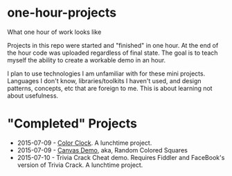 # one-hour-projects
What one hour of work looks like

Projects in this repo were started and "finished" in one hour.  At the end of the hour code was uploaded regardless of final state.  The goal is to teach myself the ability to create a workable demo in an hour.

I plan to use technologies I am unfamiliar with for these mini projects.  Languages I don't know, libraries/toolkits I haven't used, and design patterns, concepts, etc that are foreign to me.  This is about learning not about usefulness.

# "Completed" Projects
* 2015-07-09 - <a href="https://rwhitworth.github.io/ColorClock.html">Color Clock</a>.  A lunchtime project.
* 2015-07-09 - <a href="https://rwhitworth.github.io/CanvasDemo.html">Canvas Demo</a>, aka, Random Colored Squares
* 2015-07-10 - Trivia Crack Cheat demo.  Requires Fiddler and FaceBook's version of Trivia Crack.  A lunchtime project.
